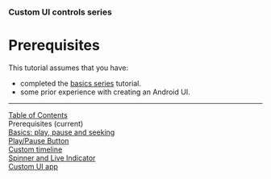 ### Custom UI controls series
# Prerequisites
This tutorial assumes that you have:
* completed the [basics series](../index.md#basics-series) tutorial.
* some prior experience with creating an Android UI.


___
[Table of Contents](../index.md)<br/>
Prerequisites (current)<br/>
[Basics: play, pause and seeking](basics.md)<br/>
[Play/Pause Button](play_pause_button.md)<br/>
[Custom timeline](timeline.md)<br/>
[Spinner and Live Indicator](spinner_and_live.md)<br/>
[Custom UI app](custom_ui_app.md)<br/>
